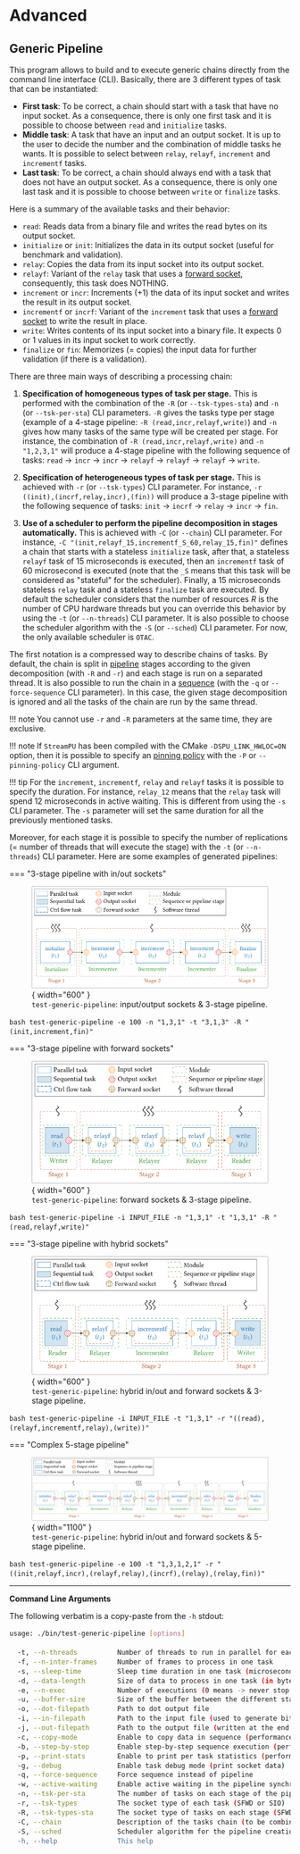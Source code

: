 # Advanced

## Generic Pipeline

This program allows to build and to execute generic chains directly from the 
command line interface (CLI). Basically, there are 3 different types of task 
that can be instantiated:

- **First task**: To be correct, a chain should start with a task that have no 
  input socket. As a consequence, there is only one first task and it is 
  possible to choose between `read` and `initialize` tasks.
- **Middle task**: A task that have an input and an output socket. It is up to 
  the user to decide the number and the combination of middle tasks he wants. It 
  is possible to select between `relay`, `relayf`, `increment` and `incrementf` 
  tasks.
- **Last task**: To be correct, a chain should always end with a task that does 
  not have an output socket. As a consequence, there is only one last task and 
  it is possible to choose between `write` or `finalize` tasks.

Here is a summary of the available tasks and their behavior:

- `read`: Reads data from a binary file and writes the read bytes on its output 
  socket.
- `initialize` or `init`: Initializes the data in its output socket (useful for 
  benchmark and validation).
- `relay`: Copies the data from its input socket into its output socket.
- `relayf`: Variant of the `relay` task that uses 
  a [forward socket](socket_fwd.md), consequently, this task does NOTHING.
- `increment` or `incr`: Increments (+1) the data of its input socket and writes 
  the result in its output socket.
- `incrementf` or `incrf`: Variant of the `increment` task that uses 
  a [forward socket](socket_fwd.md) to write the result in place.
- `write`: Writes contents of its input socket into a binary file. It expects 0 
  or 1 values in its input socket to work correctly. 
- `finalize` or `fin`: Memorizes (= copies) the input data for further 
  validation (if there is a validation). 

There are three main ways of describing a processing chain:

1. **Specification of homogeneous types of task per stage.** This is performed 
   with the combination of the `-R` (or `--tsk-types-sta`) and `-n` 
   (or `--tsk-per-sta`) CLI parameters. `-R` gives the tasks type per stage 
   (example of a 4-stage pipeline: `-R (read,incr,relayf,write)`) and `-n` gives 
   how many tasks of the same type will be created per stage. For instance, the 
   combination of `-R (read,incr,relayf,write)` and `-n "1,2,3,1"` will produce 
   a 4-stage pipeline with the following sequence of tasks: `read` $\rightarrow$ 
   `incr` $\rightarrow$ `incr` $\rightarrow$ `relayf` $\rightarrow$ `relayf` 
   $\rightarrow$ `relayf` $\rightarrow$ `write`.

2. **Specification of heterogeneous types of task per stage.** This is achieved 
   with `-r` (or `--tsk-types`) CLI parameter. For instance, 
   `-r ((init),(incrf,relay,incr),(fin))` will produce a 3-stage pipeline with 
   the following sequence of tasks: `init` $\rightarrow$ `incrf` $\rightarrow$ 
   `relay` $\rightarrow$ `incr` $\rightarrow$ `fin`.

3. **Use of a scheduler to perform the pipeline decomposition in stages 
   automatically.** This is achieved with `-C` (or `--chain`) CLI parameter.
   For instance, `-C "(init,relayf_15,incrementf_S_60,relay_15,fin)"` defines
   a chain that starts with a stateless `initialize` task, after that, a 
   stateless `relayf` task of 15 microseconds is executed, then an `incrementf` 
   task of 60 microsecond is executed (note that the `_S` means that this task 
   will be considered as "stateful" for the scheduler). Finally, a 15 
   microseconds stateless `relay` task and a stateless `finalize` task are 
   executed. By default the scheduler considers that the number of resources $R$ 
   is the number of CPU hardware threads but you can override this behavior by 
   using the `-t` (or `--n-threads`) CLI parameter. It is also possible to 
   choose the scheduler algorithm with the `-S` (or `--sched`) CLI parameter.
   For now, the only available scheduler is `OTAC`.

The first notation is a compressed way to describe chains of tasks. By default, 
the chain is split in [pipeline](pipeline.md) stages according to the given 
decomposition (with `-R` and `-r`) and each stage is run on a separated thread. 
It is also possible to run the chain in a [sequence](sequence.md) (with the `-q` 
or `--force-sequence` CLI parameter). In this case, the given stage 
decomposition is ignored and all the tasks of the chain are run by the same 
thread. 

!!! note
    You cannot use `-r` and `-R` parameters at the same time, they are 
    exclusive.

!!! note
    If `StreamPU` has been compiled with the CMake `-DSPU_LINK_HWLOC=ON` option,
    then it is possible to specify an [pinning policy](thread_pinning.md) with 
    the `-P` or `--pinning-policy` CLI argument.

!!! tip
    For the `increment`, `incrementf`, `relay` and `relayf` tasks it is possible
    to specify the duration. For instance, `relay_12` means that the `relay` 
    task will spend 12 microseconds in active waiting. This is different from
    using the `-s` CLI parameter. The `-s` parameter will set the same duration 
    for all the previously mentioned tasks.

Moreover, for each stage it is possible to specify the number of replications 
(= number of threads that will execute the stage) with the `-t` 
(or `--n-threads`) CLI parameter. Here are some examples of generated pipelines:

=== "3-stage pipeline with in/out sockets" 
    <figure markdown>
      ![simple pipeline io](./assets/test_generic_pipeline_io.svg){ width="600" }
      <figcaption>`test-generic-pipeline`: input/output sockets & 3-stage pipeline.</figcaption>
    </figure>
    ```bash
    test-generic-pipeline -e 100 -n "1,3,1" -t "3,1,3" -R "(init,increment,fin)"
    ```

=== "3-stage pipeline with forward sockets"
    <figure markdown>
      ![simple pipeline fwd](./assets/test_generic_pipeline_fwd.svg){ width="600" }
      <figcaption>`test-generic-pipeline`: forward sockets & 3-stage pipeline.</figcaption>
    </figure>
    ```bash
    test-generic-pipeline -i INPUT_FILE -n "1,3,1" -t "1,3,1" -R "(read,relayf,write)"
    ```

=== "3-stage pipeline with hybrid sockets"
    <figure markdown>
      ![simple pipeline hybrid](./assets/test_generic_pipeline_hybrid.svg){ width="600" }
      <figcaption>`test-generic-pipeline`: hybrid in/out and forward sockets & 3-stage pipeline.</figcaption>
    </figure>
    ```bash
    test-generic-pipeline -i INPUT_FILE -t "1,3,1" -r "((read),(relayf,incrementf,relay),(write))"
    ```

=== "Complex 5-stage pipeline"
    <figure markdown>
      ![simple pipeline hybrid](./assets/test_generic_pipeline_hybrid_5_stages.svg){ width="1100" }
      <figcaption>`test-generic-pipeline`: hybrid in/out and forward sockets & 5-stage pipeline.</figcaption>
    </figure>
    ```bash
    test-generic-pipeline -e 100 -t "1,3,1,2,1" -r "((init,relayf,incr),(relayf,relay),(incrf),(relay),(relay,fin))"
    ```

------

**Command Line Arguments**

The following verbatim is a copy-paste from the `-h` stdout:

```bash
usage: ./bin/test-generic-pipeline [options]

  -t, --n-threads          Number of threads to run in parallel for each stage                   [empty]
  -f, --n-inter-frames     Number of frames to process in one task                               [1]
  -s, --sleep-time         Sleep time duration in one task (microseconds)                        [5]
  -d, --data-length        Size of data to process in one task (in bytes)                        [2048]
  -e, --n-exec             Number of executions (0 means -> never stop because of this counter)  [0]
  -u, --buffer-size        Size of the buffer between the different stages of the pipeline       [2048]
  -o, --dot-filepath       Path to dot output file                                               [empty]
  -i, --in-filepath        Path to the input file (used to generate bits of the chain)           [empty]
  -j, --out-filepath       Path to the output file (written at the end of the chain)             ["file.out"]
  -c, --copy-mode          Enable to copy data in sequence (performance will be reduced)         [false]
  -b, --step-by-step       Enable step-by-step sequence execution (performance will be reduced)  [false]
  -p, --print-stats        Enable to print per task statistics (performance will be reduced)     [false]
  -g, --debug              Enable task debug mode (print socket data)                            [false]
  -q, --force-sequence     Force sequence instead of pipeline                                    [false]
  -w, --active-waiting     Enable active waiting in the pipeline synchronizations                [false]
  -n, --tsk-per-sta        The number of tasks on each stage of the pipeline                     [empty]
  -r, --tsk-types          The socket type of each task (SFWD or SIO)                            [empty]
  -R, --tsk-types-sta      The socket type of tasks on each stage (SFWD or SIO)                  [empty]
  -C, --chain              Description of the tasks chain (to be combined with '-S' param)       [empty]
  -S, --sched              Scheduler algorithm for the pipeline creation (OTAC')                 ["OTAC"]
  -h, --help               This help                                                             [false]
```
